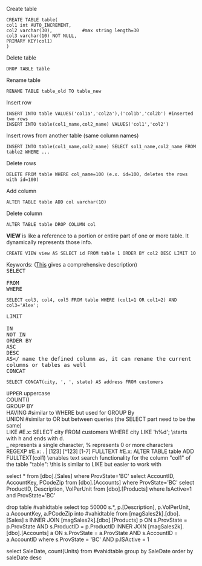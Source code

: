 


Create table
````MySQL
CREATE TABLE table(
col1 int AUTO_INCREMENT,
col2 varchar(30),           #max string length=30
col3 varchar(10) NOT NULL,
PRIMARY KEY(col1)
)
````
Delete table
````MySQL
DROP TABLE table
````
Rename table
````MySQL
RENAME TABLE table_old TO table_new
````
Insert row
````MySQL
INSERT INTO table VALUES('col1a','col2a'),('col1b','col2b') #inserted two rows
INSERT INTO table(col1_name,col2_name) VALUES('col1','col2')
````
Insert rows from another table (same column names)
````MySQL
INSERT INTO table(col1_name,col2_name) SELECT sol1_name,col2_name FROM table2 WHERE ...
````
Delete rows
````MySQL
DELETE FROM table WHERE col_name=100 (e.x. id=100, deletes the rows with id=100)
````
Add column
````MySQL
ALTER TABLE table ADD col varchar(10)
````
Delete column
````MySQL
ALTER TABLE table DROP COLUMN col
````
 **VIEW** is like a reference to a portion or entire part of one or more table. It dynamically represents those info.  
````MySQL
CREATE VIEW view AS SELECT id FROM table 1 ORDER BY col2 DESC LIMIT 10
````

Keywords: (<a href="https://dev.mysql.com/doc/refman/5.7/en/sql-syntax-data-manipulation.html">This</a> gives a comprehensive description)<br>
<samp>SELECT	<br>					
FROM<br>
WHERE
````MySQL
SELECT col3, col4, col5 FROM table WHERE (col1=1 OR col1=2) AND col3='Alex';
````
<samp>LIMIT<br>					
IN<br>
NOT IN<br>
ORDER BY <br>
ASC<br>
DESC<br>
AS</<samp> name the defined column as, it can rename the current columns or tables as well<br>
<samp>CONCAT
````MySQL
SELECT CONCAT(city, ', ', state) AS address FROM customers
````
<samp>UPPER</samp> uppercase<br>
COUNT()<br>
GROUP BY<br>
HAVING #similar to WHERE but used for GROUP By<br>
UNION #similar to OR but between queries (the SELECT part need to be the same)<br>
LIKE #E.x: SELECT city FROM customers WHERE city LIKE 'h%d'; \\starts with h and ends with d. <br>
_ represents a single character, % represents 0 or more characters<br>
REGEXP  #E.x: . | [123] [^123] [1-7]
FULLTEXT #E.x: ALTER TABLE table ADD FULLTEXT(col1) \\enables text search functionality for the column "col1" of the table "table": \\this is similar to LIKE but easier to work with
</samp>
</body>
</html> 

select * from [dbo].[Sales] where ProvState='BC'
select AccountID, AccountKey, PCodeZip from [dbo].[Accounts] where ProvState='BC'
select ProductID, Description, VolPerUnit from [dbo].[Products] where IsActive=1 and ProvState='BC'

drop table  #vahidtable
select top 50000
 s.*, 
 p.[Description], 
 p.VolPerUnit,
 a.AccountKey, 
 a.PCodeZip
into #vahidtable
from
 [magSales2k].[dbo].[Sales] s
  INNER JOIN [magSales2k].[dbo].[Products] p ON s.ProvState = p.ProvState AND
                                                s.ProductID = p.ProductID
  INNER JOIN [magSales2k].[dbo].[Accounts] a ON s.ProvState = a.ProvState AND
                                                s.AccountID = a.AccountID
where
 s.ProvState = 'BC' AND
 p.ISActive = 1

select SaleDate, count(Units)  from #vahidtable group by SaleDate order by saleDate desc


